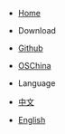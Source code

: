 - <a href="../../" >Home</a>

- Download
 - [Github](https://github.com/xuxueli/xxl-job/releases)
 - [OSChina](http://git.oschina.net/xuxueli0323/xxl-job/releases)

- Language
 - <a href="../" >中文</a>
 - <a href="./" >English</a>

